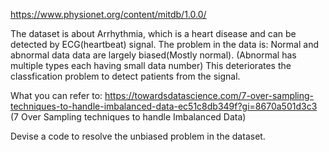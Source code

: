 https://www.physionet.org/content/mitdb/1.0.0/

The dataset is about Arrhythmia, which is a heart disease and can be detected by ECG(heartbeat) signal.
The problem in the data is: Normal and abnormal data data are largely biased(Mostly normal). (Abnormal has multiple types each having small data number)
This deteriorates the classfication problem to detect patients from the signal.

What you can refer to: https://towardsdatascience.com/7-over-sampling-techniques-to-handle-imbalanced-data-ec51c8db349f?gi=8670a501d3c3 
(7 Over Sampling techniques to handle Imbalanced Data)

Devise a code to resolve the unbiased problem in the dataset.
